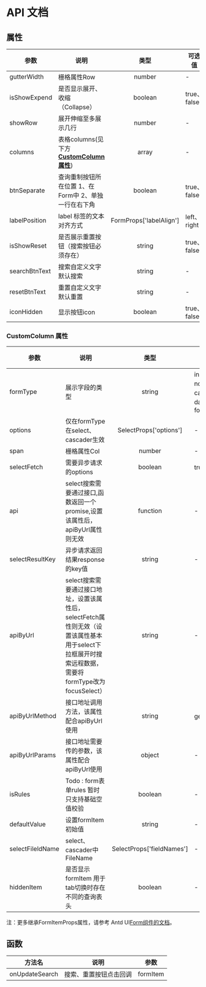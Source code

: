 # API 文档

## 属性

| 参数          | 说明                                                           |          类型           | 可选值      | 默认值 |
| ------------- | -------------------------------------------------------------- | :---------------------: | ----------- | :----: |
| gutterWidth   | 栅格属性Row                                                    |         number          | -           |   24   |
| isShowExpend  | 是否显示展开、收缩（Collapse）                                 |         boolean         | true、false | false  |
| showRow       | 展开伸缩至多展示几行                                           |         number          | -           |   -    |
| columns       | 表格columns(见下方[**CustomColumn 属性**](#CustomColumn-属性)) |          array          | -           |   -    |
| btnSeparate   | 查询重制按钮所在位置 1、在Form中 2、单独一行在右下角           |         boolean         | true、false |  true  |
| labelPosition | label 标签的文本对齐方式                                       | FormProps['labelAlign'] | left、right |  left  |
| isShowReset   | 是否展示重置按钮（搜索按钮必须存在）                           |         string          | true、false |  true  |
| searchBtnText | 搜索自定义文字 默认搜索                                        |         string          | -           |  搜索  |
| resetBtnText  | 重置自定义文字 默认重置                                        |         string          | -           |  重置  |
| iconHidden    | 显示按钮icon                                                   |         boolean         | true、false | false  |

### CustomColumn 属性

| 参数             | 说明                                                                                                                                               |           类型            | 可选值                                                  | 默认值 |
| ---------------- | -------------------------------------------------------------------------------------------------------------------------------------------------- | :-----------------------: | ------------------------------------------------------- | :----: |
| formType         | 展示字段的类型                                                                                                                                     |          string           | input、normalSelect、cascader、date-picker、focusSelect |   -    |
| options          | 仅在formType在select、cascader生效                                                                                                                 |  SelectProps['options']   | -                                                       |   -    |
| span             | 栅格属性Col                                                                                                                                        |          number           | -                                                       |   6    |
| selectFetch      | 需要异步请求的options                                                                                                                              |          boolean          | true、false                                             | false  |
| api              | select搜索需要通过接口,函数返回一个promise,设置该属性后，apiByUrl属性则无效                                                                        |         function          | -                                                       |   -    |
| selectResultKey  | 异步请求返回结果response的key值                                                                                                                    |          string           | -                                                       |  data  |
| apiByUrl         | select搜索需要通过接口地址，设置该属性后，selectFetch属性则无效（设置该属性基本用于select下拉框展开时搜索远程数据，需要将formType改为focusSelect） |          string           | -                                                       |   -    |
| apiByUrlMethod   | 接口地址调用方法，该属性配合apiByUrl使用                                                                                                           |          string           | get、post                                               |   -    |
| apiByUrlParams   | 接口地址需要传的参数，该属性配合apiByUrl使用                                                                                                       |          object           | -                                                       |   -    |
| isRules          | Todo : form表单rules 暂时只支持基础空值校验                                                                                                        |          boolean          | -                                                       | false  |
| defaultValue     | 设置formItem初始值                                                                                                                                 |          string           | -                                                       |   -    |
| selectFileldName | select、cascader中FileName                                                                                                                         | SelectProps['fieldNames'] | -                                                       |  null  |
| hiddenItem       | 是否显示formItem 用于tab切换时存在不同的查询表头                                                                                                   |          boolean          | -                                                       | false  |

注：更多继承FormItemProps属性，请参考 Antd UI[Form组件的文档](https://ant-design.antgroup.com/components/form-cn)。

## 函数

| 方法名         | 说明                   | 参数     |
| -------------- | ---------------------- | -------- |
| onUpdateSearch | 搜索、重置按钮点击回调 | formItem |
